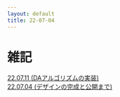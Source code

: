```yaml
---
layout: default
title: 22-07-04
---
```


# 雑記
[22.07.11 (DAアルゴリズムの実装)](/documents/blog/2022-07-11/)  
[22.07.04 (デザインの完成と公開まで)](/documents/blog/2022-07-04/)  
